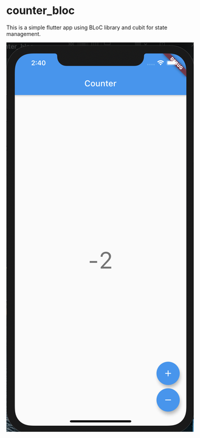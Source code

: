 # counter_bloc

This is a simple flutter app using BLoC library and cubit for state management.

![alt text](https://github.com/BarryAllenJr/flutter-cubit-counter-app/blob/master/images/Screenshot%202020-09-01%20at%2014.40.00.png)

